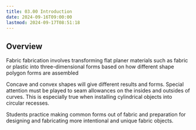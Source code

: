 ```yaml
---
title: 03.00 Introduction
date: 2024-09-16T09:00:00
lastmod: 2024-09-17T08:51:18
---
```


## Overview

Fabric fabrication involves transforming flat planer materials such as fabric or plastic into three-dimensional forms based on how different shape polygon forms are assembled

Concave and convex shapes will give different results and forms. Special attention must be played to seam allowances on the insides and outsides of curves. This is especially true when installing cylindrical objects into circular recesses.

Students practice making common forms out of fabric and preparation for designing and fabricating more intentional and unique fabric objects.

